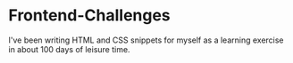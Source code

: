 # Frontend-Challenges
I've been writing HTML and CSS snippets for myself as a learning exercise in about 100 days of leisure time.

